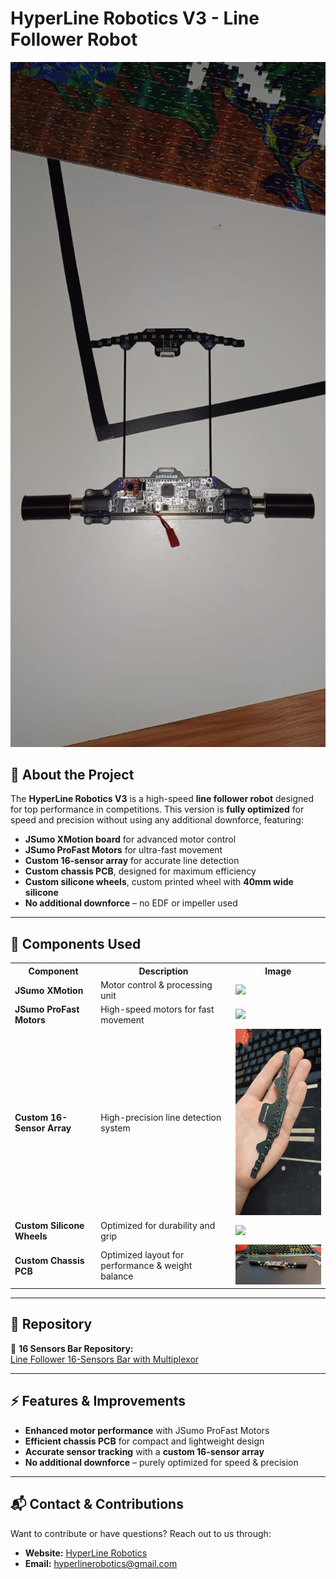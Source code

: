 # HyperLine Robotics V3 - Line Follower Robot

<p align="center">
  <img src="/media/photos/full_robot2.jpg" alt="HyperLine Robotics V3" width="600">
</p>

## 🚀 About the Project
The **HyperLine Robotics V3** is a high-speed **line follower robot** designed for top performance in competitions. This version is **fully optimized** for speed and precision without using any additional downforce, featuring:
- **JSumo XMotion board** for advanced motor control
- **JSumo ProFast Motors** for ultra-fast movement
- **Custom 16-sensor array** for accurate line detection
- **Custom chassis PCB**, designed for maximum efficiency
- **Custom silicone wheels**, custom printed wheel with **40mm wide silicone**
- **No additional downforce** – no EDF or impeller used

---

## 🔧 Components Used
<table>
  <tr>
    <th>Component</th>
    <th>Description</th>
    <th>Image</th>
  </tr>
  <tr>
    <td><b>JSumo XMotion</b></td>
    <td>Motor control & processing unit</td>
    <td><img src="https://www.jsumo.com/xmotion-robot-controller-4348-69-B.jpg" width="250"></td>
  </tr>
  <tr>
    <td><b>JSumo ProFast Motors</b></td>
    <td>High-speed motors for fast movement</td>
    <td><img src="https://www.jsumo.com/profast-12v-3600rpm-fast-gearmotor-4511-16-B.png" width="250"></td>
  </tr>
  <tr>
    <td><b>Custom 16-Sensor Array</b></td>
    <td>High-precision line detection system</td>
    <td><img src="/media/photos/sensor_bar.jpg" width="250"></td>
  </tr>
  <tr>
    <td><b>Custom Silicone Wheels</b></td>
    <td>Optimized for durability and grip</td>
    <td><img src="/media/photos/silicone_wheel.jpg" width="250"></td>
  </tr>
  <tr>
    <td><b>Custom Chassis PCB</b></td>
    <td>Optimized layout for performance & weight balance</td>
    <td><img src="/media/photos/chassis2.jpg" width="250"></td>
  </tr>
</table>

---

## 📂 Repository
🔗 **16 Sensors Bar Repository:**  
[Line Follower 16-Sensors Bar with Multiplexor](https://github.com/andreipopescufilimon/Line-Follower-16-Sensors-Bar-with-Multiplexor)

---

## ⚡ Features & Improvements
- **Enhanced motor performance** with JSumo ProFast Motors
- **Efficient chassis PCB** for compact and lightweight design
- **Accurate sensor tracking** with a **custom 16-sensor array**
- **No additional downforce** – purely optimized for speed & precision

---

## 📬 Contact & Contributions
Want to contribute or have questions? Reach out to us through:
- **Website:** [HyperLine Robotics](https://hyperlinerobotics.com/)
- **Email:** [hyperlinerobotics@gmail.com](mailto:hyperlinerobotics@gmail.com)
